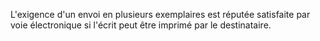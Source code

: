 L'exigence d'un envoi en plusieurs exemplaires est réputée satisfaite par voie électronique si l'écrit peut être imprimé par le destinataire.
